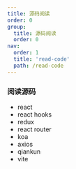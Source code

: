 ```yaml
---
title: 源码阅读
order: 0
group:
  title: 源码阅读
  order: 0
nav:
  order: 1
  title: 'read-code'
  path: /read-code
---
```


### 阅读源码

- react
- react hooks
- redux
- react router
- koa
- axios
- qiankun
- vite
